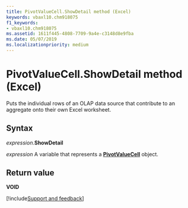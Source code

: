 ```yaml
---
title: PivotValueCell.ShowDetail method (Excel)
keywords: vbaxl10.chm918075
f1_keywords:
- vbaxl10.chm918075
ms.assetid: 1611f445-4808-7709-9a4e-c3148d8e9fba
ms.date: 05/07/2019
ms.localizationpriority: medium
---
```



# PivotValueCell.ShowDetail method (Excel)

Puts the individual rows of an OLAP data source that contribute to an aggregate onto their own Excel worksheet.


## Syntax

_expression_.**ShowDetail**

_expression_ A variable that represents a **[PivotValueCell](Excel.pivotvaluecell.md)** object.


## Return value

**VOID**




[!include[Support and feedback](~/includes/feedback-boilerplate.md)]